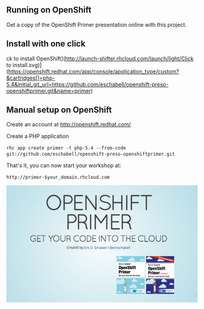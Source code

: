 Running on OpenShift
--------------------
Get a copy of the OpenShift Primer presentation online with this project.

Install with one click
----------------------
ck to  install OpenShift](http://launch-shifter.rhcloud.com/launch/light/Click to  install.svg)](https://openshift.redhat.com/app/console/application_type/custom?&cartridges[]=php-5.4&initial_git_url=https://github.com/eschabell/openshift-preso-openshiftprimer.git&name=primer)


Manual setup on OpenShift
-------------------------
Create an account at http://openshift.redhat.com/

Create a PHP application

    rhc app create primer -t php-5.4 --from-code git://github.com/eschabell/openshift-preso-openshiftprimer.git

That's it, you can now start your workshop at:

    http://primer-$your_domain.rhcloud.com

![Cover Slide](https://raw.githubusercontent.com/eschabell/openshift-preso-openshiftprimer/master/php/cover.png)
